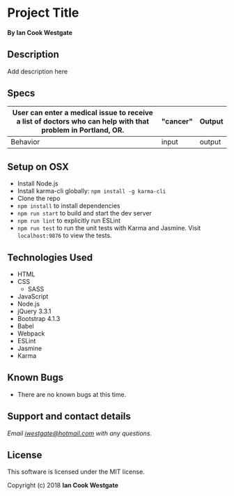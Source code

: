 # Project Title

#### By **Ian Cook Westgate**

## Description

Add description here

## Specs

| User can enter a medical issue to receive a list of doctors who can help with that problem in Portland, OR. | "cancer" | Output |
|----------|-------|--------|
| Behavior | input | output |

## Setup on OSX

* Install Node.js
* Install karma-cli globally: `npm install -g karma-cli`
* Clone the repo
* `npm install` to install dependencies
* `npm run start` to build and start the dev server
* `npm run lint` to explicitly run ESLint
* `npm run test` to run the unit tests with Karma and Jasmine. Visit `localhost:9876` to view the tests.

## Technologies Used

* HTML
* CSS
  * SASS
* JavaScript
* Node.js
* jQuery 3.3.1
* Bootstrap 4.1.3
* Babel
* Webpack
* ESLint
* Jasmine
* Karma

## Known Bugs

* There are no known bugs at this time.

## Support and contact details

_Email iwestgate@hotmail.com with any questions._

## License

This software is licensed under the MIT license.

Copyright (c) 2018 **Ian Cook Westgate**
